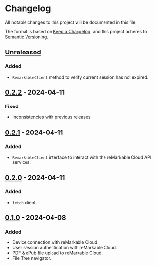 # Changelog

All notable changes to this project will be documented in this file.

The format is based on [Keep a Changelog](https://keepachangelog.com/en/1.1.0/),
and this project adheres to [Semantic Versioning](https://semver.org/spec/v2.0.0.html).

## [Unreleased]

### Added

- `RemarkableClient` method to verify current session has not expired.

## [0.2.2] - 2024-04-11

### Fixed

- Inconsistencies with previous releases

## [0.2.1] - 2024-04-11

### Added

- `RemarkableClient` interface to interact with the reMarkable Cloud API services.

## [0.2.0] - 2024-04-11

### Added

- `fetch` client.

## [0.1.0] - 2024-04-08

### Added
- Device connection with reMarkable Cloud.
- User session authentication with reMarkable Cloud.
- PDF & ePub file upload to reMarkable Cloud.
- File Tree navigator.

[unreleased]: https://github.com/Alberto-Writes-Typescript/a-remarkable-js-sdk/compare/v0.2.2...HEAD
[0.2.2]: https://github.com/Alberto-Writes-Typescript/a-remarkable-js-sdk/compare/v0.2.1...v0.2.2
[0.2.1]: https://github.com/Alberto-Writes-Typescript/a-remarkable-js-sdk/compare/v0.2.0...v0.2.1
[0.2.0]: https://github.com/Alberto-Writes-Typescript/a-remarkable-js-sdk/compare/v0.1.0...v0.2.0
[0.1.0]: https://github.com/Alberto-Writes-Typescript/a-remarkable-js-sdk/releases/tag/v0.1.0